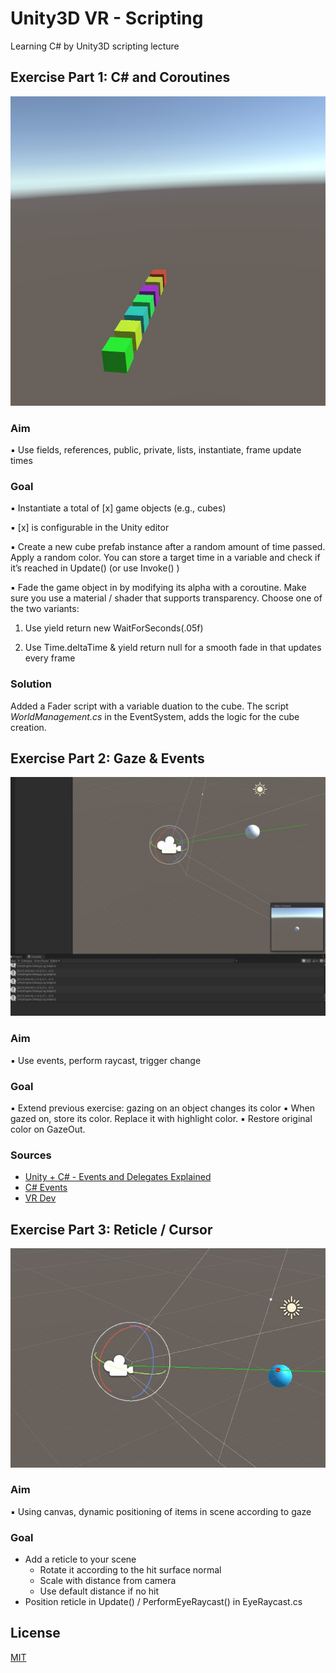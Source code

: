 # Unity3D VR - Scripting
Learning C# by Unity3D scripting lecture

## Exercise Part 1: C# and Coroutines
![screenshot](Assets/Screenshots/exercise1.jpg)
### Aim
▪ Use fields, references, public, private, lists, instantiate,
frame update times

### Goal
▪ Instantiate a total of [x] game objects (e.g., cubes)

▪ [x] is configurable in the Unity editor

▪ Create a new cube prefab instance after a random amount of time passed. Apply a random color.
You can store a target time in a variable and check if it’s reached in Update() (or use Invoke() )

▪ Fade the game object in by modifying its alpha with a coroutine.
Make sure you use a material / shader that supports transparency. Choose one of the two variants:

1. Use yield return new WaitForSeconds(.05f)
   
2. Use Time.deltaTime & yield return null for a smooth fade in that updates every frame

### Solution
Added a Fader script with a variable duation to the cube. The script _WorldManagement.cs_ in the EventSystem, 
adds the logic for the cube creation.


## Exercise Part 2: Gaze & Events
![screenshot](Assets/Screenshots/exercise2.jpg)

### Aim
▪ Use events, perform raycast, trigger change

### Goal
▪ Extend previous exercise: gazing on an object changes its color
▪ When gazed on, store its color. Replace it with highlight color.
▪ Restore original color on GazeOut.

### Sources
* [Unity + C# - Events and Delegates Explained](https://www.youtube.com/watch?v=ihIOVj9t0_E&ab_channel=UnityChat)
* [C# Events](https://docs.microsoft.com/en-us/dotnet/csharp/events-overview)
* [VR Dev](https://www.coursera.org/learn/mobile-vr-app-development-unity/)


## Exercise Part 3: Reticle / Cursor
![screenshot](Assets/Screenshots/exercise3.jpg)

### Aim
▪ Using canvas, dynamic positioning of items in scene according to gaze

### Goal
* Add a reticle to your scene
  * Rotate it according to the hit surface normal
  * Scale with distance from camera
  * Use default distance if no hit
* Position reticle in Update() / PerformEyeRaycast() in EyeRaycast.cs


## License
[MIT](https://choosealicense.com/licenses/mit/)
